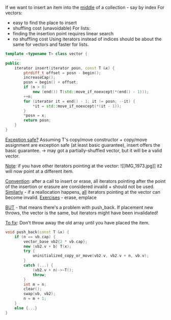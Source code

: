 If we want to insert an item into the <u>middle</u> of a collection - say by index
For vectors:
- easy to find the place to insert
- shuffling cost (unavoidable)
For lists:
- finding the insertion point requires linear search
- no shuffling cost
Using iterators instead of indices should be about the same for vectors and faster for lists.

```c++
template <typename T> class vector {
	...
public:
	iterator insert(iterator posn, const T &x) {
		ptrdiff_t offset = posn - begin();
		increaseCap();
		posn = begin() + offset;
		if (n > 0)
			new (end()) T(std::move_if_noexcept(*(end() - 1)));
		++n;
		for (iterator it = end() - 1; it != posn; --it) {
			*it = std::move_if_noexcept(*(it - 1));
		}
		*posn = x;
		return posn;
	}
}
```

<u>Exception safe?</u>
Assuming T's copy/move constructor + copy/move assignment are exception safe (at least basic guarantee), insert offers the basic guarantee.
-> may got a partially-shuffled vector, but it will be a valid vector.

<u>Note</u>: if you have other iterators pointing at the vector:
![[IMG_1973.jpg]]
it2 will now point at a different item.

<u>Convention</u>: after a call to insert or erase, all iterators pointing after the point of the insertion or erasure are considered invalid + should not be used.
<u>Similarly</u> - if a reallocation happens, <u>all</u> iterators pointing at the vector can become invalid.
<u>Exercises</u> - erase, emplace



<u>BUT</u> - that means there's a problem with push_back. If placement new throws, the vector is the same, but iterators might have been invalidated!

<u>To fix</u>: Don't throw away the old array until you have placed the item.
```c++
void push_back(const T &x) {
	if (n == vb.cap) {
		vector_base vb2{2 * vb.cap};
		new (vb2.v + b) T(x);
		try {
			uninitialized_copy_or_move(vb2.v, vb2.v + n, vb.v);
		}
		catch (...) {
			(vb2.v + n)->~T();
			throw;
		}
		int m = n;
		clear();
		swap(vb, vb2);
		n = m + 1;
	}
	else {...}
}
```




